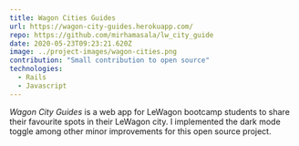 ```yaml
---
title: Wagon Cities Guides
url: https://wagon-city-guides.herokuapp.com/
repo: https://github.com/mirhamasala/lw_city_guide
date: 2020-05-23T09:23:21.620Z
image: ../project-images/wagon-cities.png
contribution: "Small contribution to open source"
technologies:
  - Rails
  - Javascript
---
```

_Wagon City Guides_ is a web app for LeWagon bootcamp students to share their favourite spots in their LeWagon city. I implemented the dark mode toggle among other minor improvements for this open source project.